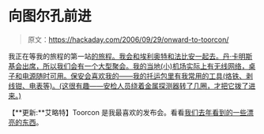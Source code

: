 # 向图尔孔前进

> 原文：<https://hackaday.com/2006/09/29/onward-to-toorcon/>

我正在等我的旅程的第一站[的旅程。我会和埃利奥特和法比安一起去。丹·卡明斯基会出席，所以我们会有一个大型聚会。我的当地(小)机场实际上有无线网络，桌子和电源随时可用。保安会喜欢我的——我的托运包里有我常用的工具(烙铁、剥线钳、电表等)。(这很有趣——安检人员绕着金属探测器转了几圈，才把它拨了进来。)](http://toorcon.org)

【**更新:**艾略特】Toorcon 是我最喜欢的发布会。看看[我们去年看到的一些漂亮的东西](http://www.hackaday.com/search/?q=tc7)。